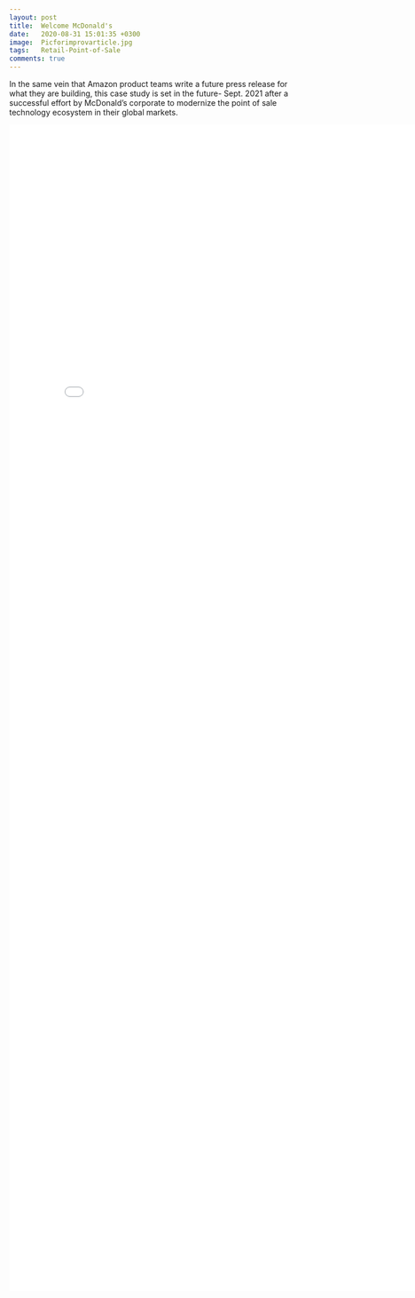 ```yaml
---
layout: post
title:  Welcome McDonald's
date:   2020-08-31 15:01:35 +0300
image:  Picforimprovarticle.jpg
tags:   Retail-Point-of-Sale
comments: true
---
```

In the same vein that Amazon product teams write a future press release for what they are building, 
this case study is set in the future- Sept. 2021 after a successful effort by McDonald’s corporate to modernize the point of sale technology ecosystem in their global markets. 

<embed src="/images/Improv_and_product_clean2.pdf"
  width="800px" height="2100px">
